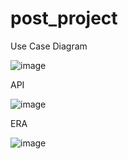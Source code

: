 # post_project

Use Case Diagram

![image](https://github.com/oneseel/post_project/assets/140589023/0d507404-0336-435b-96f5-368c989d7a73)


API

![image](https://github.com/oneseel/post_project/assets/140589023/eeeb4138-2a05-435a-81d9-d0e66475a994)


ERA

![image](https://github.com/oneseel/post_project/assets/140589023/73f0091f-fc0c-4b40-911f-f198b90f45b7)

